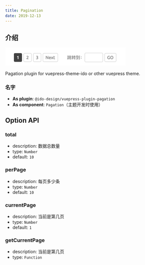 ```yaml
---
title: Pagination
date: 2019-12-13
---
```


## 介绍

![demo.png](./images/pagation.png)

Pagation plugin for vuepress-theme-ido or other vuepress theme.

### 名字

- **As plugin**: `@ido-design/vuepress-plugin-pagation`
- **As component**: `Pagation`（主题开发时使用）

## Option API

### total

- description: 数据总数量
- type: `Number`
- default: `10`

### perPage

- description: 每页多少条
- type: `Number`
- default: `10`

### currentPage

- description: 当前是第几页
- type: `Number`
- default: `1`

### getCurrentPage

- description: 当前是第几页
- type: `Function`